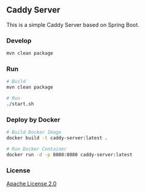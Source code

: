 ## Caddy Server

This is a simple Caddy Server based on Spring Boot.

### Develop

```bash
mvn clean package
```

### Run

```bash
# Build
mvn clean package

# Run
./start.sh
```

### Deploy by Docker

```bash
# Build Docker Image
docker build -t caddy-server:latest .

# Run Docker Container
docker run -d -p 8080:8080 caddy-server:latest
```

### License

[Apache License 2.0](./LICENSE)